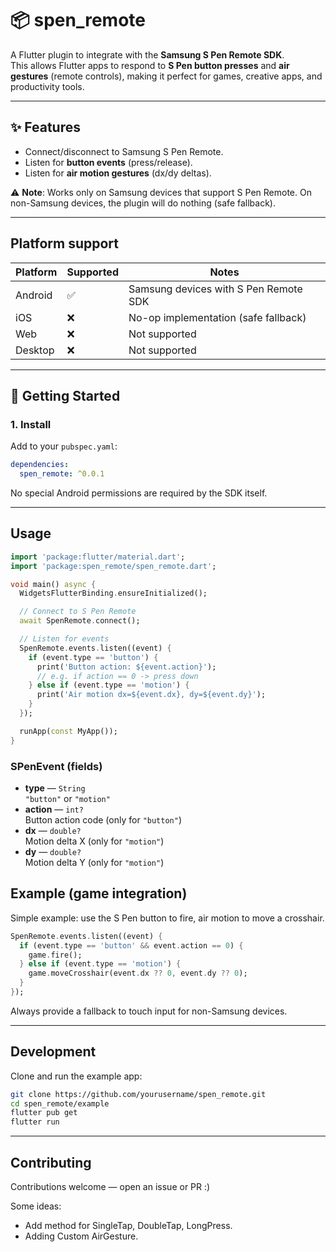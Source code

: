 # 📦 spen_remote

A Flutter plugin to integrate with the **Samsung S Pen Remote SDK**.  
This allows Flutter apps to respond to **S Pen button presses** and **air gestures** (remote controls), making it perfect for games, creative apps, and productivity tools.

---

## ✨ Features

- Connect/disconnect to Samsung S Pen Remote.
- Listen for **button events** (press/release).
- Listen for **air motion gestures** (dx/dy deltas).

⚠️ **Note**: Works only on Samsung devices that support S Pen Remote. On non-Samsung devices, the plugin will do nothing (safe fallback).

---

## Platform support

| Platform | Supported | Notes                                 |
| -------- | --------- | ------------------------------------- |
| Android  | ✅        | Samsung devices with S Pen Remote SDK |
| iOS      | ❌        | No-op implementation (safe fallback)  |
| Web      | ❌        | Not supported                         |
| Desktop  | ❌        | Not supported                         |

---

## 🚀 Getting Started

### 1. Install

Add to your `pubspec.yaml`:

```yaml
dependencies:
  spen_remote: ^0.0.1
```

No special Android permissions are required by the SDK itself.

---

## Usage

```dart
import 'package:flutter/material.dart';
import 'package:spen_remote/spen_remote.dart';

void main() async {
  WidgetsFlutterBinding.ensureInitialized();

  // Connect to S Pen Remote
  await SpenRemote.connect();

  // Listen for events
  SpenRemote.events.listen((event) {
    if (event.type == 'button') {
      print('Button action: ${event.action}');
      // e.g. if action == 0 -> press down
    } else if (event.type == 'motion') {
      print('Air motion dx=${event.dx}, dy=${event.dy}');
    }
  });

  runApp(const MyApp());
}
```

### SPenEvent (fields)

- **type** — `String`  
  `"button"` or `"motion"`
- **action** — `int?`  
  Button action code (only for `"button"`)
- **dx** — `double?`  
  Motion delta X (only for `"motion"`)
- **dy** — `double?`  
  Motion delta Y (only for `"motion"`)

## Example (game integration)

Simple example: use the S Pen button to fire, air motion to move a crosshair.

```dart
SpenRemote.events.listen((event) {
  if (event.type == 'button' && event.action == 0) {
    game.fire();
  } else if (event.type == 'motion') {
    game.moveCrosshair(event.dx ?? 0, event.dy ?? 0);
  }
});
```

Always provide a fallback to touch input for non-Samsung devices.

---

## Development

Clone and run the example app:

```bash
git clone https://github.com/yourusername/spen_remote.git
cd spen_remote/example
flutter pub get
flutter run
```

---

## Contributing

Contributions welcome — open an issue or PR :)

Some ideas:

- Add method for SingleTap, DoubleTap, LongPress.
- Adding Custom AirGesture.
